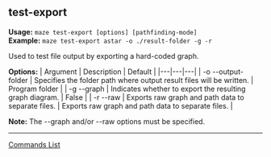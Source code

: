 ## test-export
**Usage:** `maze test-export [options] [pathfinding-mode]`  
**Example:** `maze test-export astar -o ./result-folder -g -r`

Used to test file output by exporting a hard-coded graph.

**Options:**
| Argument | Description | Default |
|---|---|---|
| -o --output-folder | Specifies the folder path where output result files will be written. | Program folder |
| -g --graph | Indicates whether to export the resulting graph diagram. | False |
| -r --raw | Exports raw graph and path data to separate files. | Exports raw graph and path data to separate files. |


**Note:** The --graph and/or --raw options must be specified.

---

[Commands List](./readme.md)